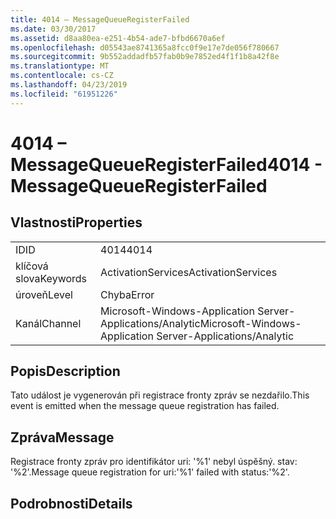 ```yaml
---
title: 4014 – MessageQueueRegisterFailed
ms.date: 03/30/2017
ms.assetid: d8aa80ea-e251-4b54-ade7-bfbd6670a6ef
ms.openlocfilehash: d05543ae8741365a8fcc0f9e17e7de056f780667
ms.sourcegitcommit: 9b552addadfb57fab0b9e7852ed4f1f1b8a42f8e
ms.translationtype: MT
ms.contentlocale: cs-CZ
ms.lasthandoff: 04/23/2019
ms.locfileid: "61951226"
---
```

# <a name="4014---messagequeueregisterfailed"></a><span data-ttu-id="9b1b3-102">4014 – MessageQueueRegisterFailed</span><span class="sxs-lookup"><span data-stu-id="9b1b3-102">4014 - MessageQueueRegisterFailed</span></span>
## <a name="properties"></a><span data-ttu-id="9b1b3-103">Vlastnosti</span><span class="sxs-lookup"><span data-stu-id="9b1b3-103">Properties</span></span>  
  
|||  
|-|-|  
|<span data-ttu-id="9b1b3-104">ID</span><span class="sxs-lookup"><span data-stu-id="9b1b3-104">ID</span></span>|<span data-ttu-id="9b1b3-105">4014</span><span class="sxs-lookup"><span data-stu-id="9b1b3-105">4014</span></span>|  
|<span data-ttu-id="9b1b3-106">klíčová slova</span><span class="sxs-lookup"><span data-stu-id="9b1b3-106">Keywords</span></span>|<span data-ttu-id="9b1b3-107">ActivationServices</span><span class="sxs-lookup"><span data-stu-id="9b1b3-107">ActivationServices</span></span>|  
|<span data-ttu-id="9b1b3-108">úroveň</span><span class="sxs-lookup"><span data-stu-id="9b1b3-108">Level</span></span>|<span data-ttu-id="9b1b3-109">Chyba</span><span class="sxs-lookup"><span data-stu-id="9b1b3-109">Error</span></span>|  
|<span data-ttu-id="9b1b3-110">Kanál</span><span class="sxs-lookup"><span data-stu-id="9b1b3-110">Channel</span></span>|<span data-ttu-id="9b1b3-111">Microsoft-Windows-Application Server-Applications/Analytic</span><span class="sxs-lookup"><span data-stu-id="9b1b3-111">Microsoft-Windows-Application Server-Applications/Analytic</span></span>|  
  
## <a name="description"></a><span data-ttu-id="9b1b3-112">Popis</span><span class="sxs-lookup"><span data-stu-id="9b1b3-112">Description</span></span>  
 <span data-ttu-id="9b1b3-113">Tato událost je vygenerován při registrace fronty zpráv se nezdařilo.</span><span class="sxs-lookup"><span data-stu-id="9b1b3-113">This event is emitted when the message queue registration has failed.</span></span>  
  
## <a name="message"></a><span data-ttu-id="9b1b3-114">Zpráva</span><span class="sxs-lookup"><span data-stu-id="9b1b3-114">Message</span></span>  
 <span data-ttu-id="9b1b3-115">Registrace fronty zpráv pro identifikátor uri: '%1' nebyl úspěšný. stav: '%2'.</span><span class="sxs-lookup"><span data-stu-id="9b1b3-115">Message queue registration for uri:'%1' failed with status:'%2'.</span></span>  
  
## <a name="details"></a><span data-ttu-id="9b1b3-116">Podrobnosti</span><span class="sxs-lookup"><span data-stu-id="9b1b3-116">Details</span></span>
